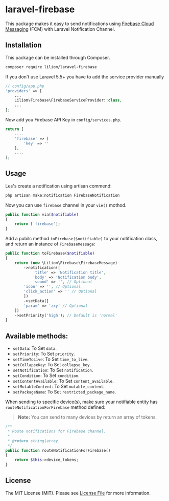 # laravel-firebase
This package makes it easy to send notifications using [Firebase Cloud Messaging](https://firebase.google.com/docs/cloud-messaging/) (FCM) with Laravel Notification Channel.

## Installation

This package can be installed through Composer.

``` bash
composer require liliom/laravel-firebase
```

If you don't use Laravel 5.5+ you have to add the service provider manually

```php
// config/app.php
'providers' => [
    ...
    Liliom\Firebase\FirebaseServiceProvider::class,
    ...
];
```

Now add you Firebase API Key in `config/services.php`.

```php
return [
	....
    'firebase' => [
        'key' => ''
    ],
    ....
];
```

## Usage

Les's create a notification using artisan commend:

```bash
php artisan make:notification FirebaseNotification
```

Now you can use `firebase` channel in your `vie()` mothod.

```php
public function via($notifiable)
{
    return ['firebase'];
}
```

Add a pubilc method `toFirebase($notifiable)` to your notification class, and return an instance of `FirebaseMessage`:

```php
public function toFirebase($notifiable)
{
    return (new \Liliom\Firebase\FirebaseMessage)
        ->notification([
            'title' => 'Notification title',
            'body' => 'Notification body',
            'sound' => '', // Optional
	    'icon' => '', // Optional
	    'click_action' => '' // Optional
        ])
        ->setData([
	    'param' => 'zxy' // Optional
	])
	->setPriority('high'); // Default is 'normal'
}
```

## Available methods:

- `setData`: To Set `data`.
- `setPriority`: To Set `priority`.
- `setTimeToLive`: To Set `time_to_live`.
- `setCollapseKey`: To Set `collapse_key`.
- `setNotification`: To Set `notification`.
- `setCondition`: To Set `condition`.
- `setContentAvailable`: To Set `content_available`.
- `setMutableContent`: To Set `mutable_content`.
- `setPackageName`: To Set `restricted_package_name`.

When sending to specific device(s), make sure your notifiable entity has `routeNotificationForFirebase` method defined:
> **Note:** You can send to many devices by return an array of tokens.

```php
/**
 * Route notifications for Firebase channel.
 *
 * @return string|array
 */
public function routeNotificationForFirebase()
{
    return $this->device_tokens;
}
```

## License

The MIT License (MIT). Please see [License File](LICENSE.md) for more information.
